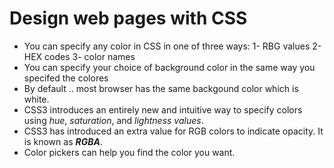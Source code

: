 # Design web pages with CSS
- You can specify any color in CSS in one of three ways:
1- RBG values
2- HEX codes
3- color names
- You can specify your choice of background color in the same way you specifed the colores 
- By default .. most browser has the same backgound color which is white.
- CSS3 introduces an entirely new and intuitive way to specify colors using *hue*, *saturation*, and *lightness values*.
- CSS3 has introduced an extra value for RGB colors to indicate opacity. It is known as ***RGBA***.
- Color pickers can help you find the color you want.